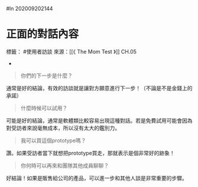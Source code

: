 #ln 202009202144
# 正面的對話內容
標籤： #使用者訪談 
來源：[[《 The Mom Test 》]] CH.05 

-

>你們的下一步是什麼？

通常是好的結論，有效的訪談就是讓對方願意進行下一步！（不論是不是金錢上的承諾）

>什麼時候可以試用？

可能是好的結論，通常是軟體類比較容易出現這種對話。若是免費試用可能會因為對受訪者來說毫無成本，所以沒有太大的鑑別力。

>我可以買這個prototype嗎？

讚。如果受訪者當下就想把prototype買走，那就表示是個非常好的跡象！

>你何時可以再來和團隊其他成員聊聊？

好結論！如果是販售給公司的產品，可以進一步和其他人談是非常重要的步驟。